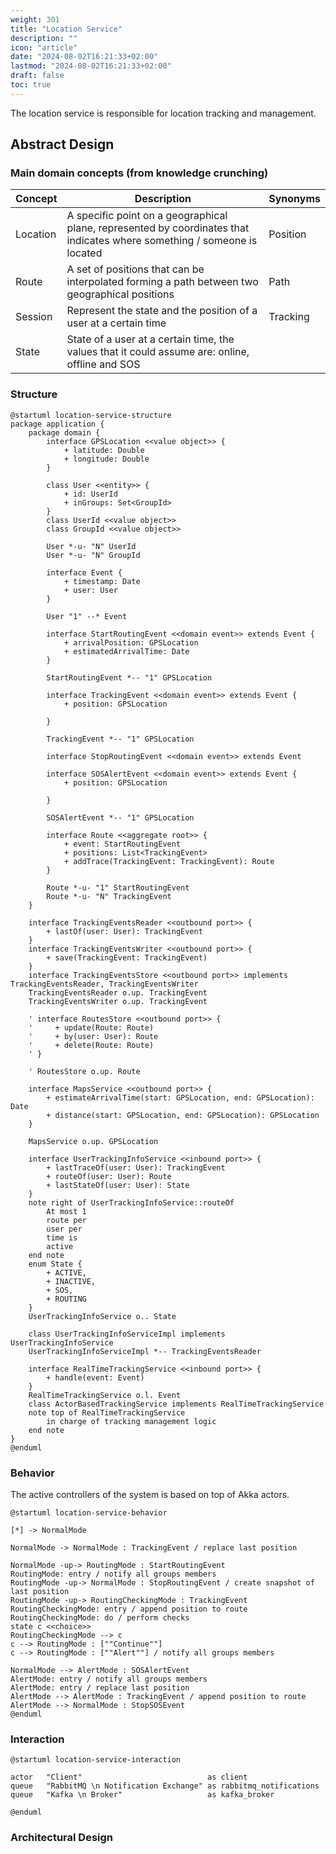 ```yaml
---
weight: 301
title: "Location Service"
description: ""
icon: "article"
date: "2024-08-02T16:21:33+02:00"
lastmod: "2024-08-02T16:21:33+02:00"
draft: false
toc: true
---
```


The location service is responsible for location tracking and management.

## Abstract Design

### Main domain concepts (from knowledge crunching)

| Concept | Description | Synonyms |
|---|---|---|
| Location | A specific point on a geographical plane, represented by coordinates that indicates where something / someone is located | Position |
| Route | A set of positions that can be interpolated forming a path between two geographical positions | Path |
| Session | Represent the state and the position of a user at a certain time | Tracking |
| State | State of a user at a certain time, the values that it could assume are: online, offline and SOS | |

### Structure

```plantuml
@startuml location-service-structure
package application {
    package domain {
        interface GPSLocation <<value object>> {
            + latitude: Double
            + longitude: Double
        }

        class User <<entity>> {
            + id: UserId
            + inGroups: Set<GroupId>
        }
        class UserId <<value object>>
        class GroupId <<value object>>

        User *-u- "N" UserId
        User *-u- "N" GroupId

        interface Event {
            + timestamp: Date
            + user: User
        }

        User "1" --* Event

        interface StartRoutingEvent <<domain event>> extends Event {
            + arrivalPosition: GPSLocation
            + estimatedArrivalTime: Date
        }

        StartRoutingEvent *-- "1" GPSLocation

        interface TrackingEvent <<domain event>> extends Event {
            + position: GPSLocation

        }

        TrackingEvent *-- "1" GPSLocation

        interface StopRoutingEvent <<domain event>> extends Event

        interface SOSAlertEvent <<domain event>> extends Event {
            + position: GPSLocation

        }

        SOSAlertEvent *-- "1" GPSLocation
        
        interface Route <<aggregate root>> {
            + event: StartRoutingEvent
            + positions: List<TrackingEvent>
            + addTrace(TrackingEvent: TrackingEvent): Route
        }

        Route *-u- "1" StartRoutingEvent
        Route *-u- "N" TrackingEvent
    }

    interface TrackingEventsReader <<outbound port>> {
        + lastOf(user: User): TrackingEvent
    }
    interface TrackingEventsWriter <<outbound port>> {
        + save(TrackingEvent: TrackingEvent)
    }
    interface TrackingEventsStore <<outbound port>> implements TrackingEventsReader, TrackingEventsWriter
    TrackingEventsReader o.up. TrackingEvent
    TrackingEventsWriter o.up. TrackingEvent

    ' interface RoutesStore <<outbound port>> {
    '     + update(Route: Route)
    '     + by(user: User): Route
    '     + delete(Route: Route)
    ' }

    ' RoutesStore o.up. Route

    interface MapsService <<outbound port>> {
        + estimateArrivalTime(start: GPSLocation, end: GPSLocation): Date
        + distance(start: GPSLocation, end: GPSLocation): GPSLocation
    }

    MapsService o.up. GPSLocation

    interface UserTrackingInfoService <<inbound port>> {
        + lastTraceOf(user: User): TrackingEvent
        + routeOf(user: User): Route
        + lastStateOf(user: User): State
    }
    note right of UserTrackingInfoService::routeOf
        At most 1 
        route per
        user per 
        time is 
        active
    end note
    enum State {
        + ACTIVE,
        + INACTIVE,
        + SOS,
        + ROUTING
    }
    UserTrackingInfoService o.. State

    class UserTrackingInfoServiceImpl implements UserTrackingInfoService
    UserTrackingInfoServiceImpl *-- TrackingEventsReader

    interface RealTimeTrackingService <<inbound port>> {
        + handle(event: Event)
    }
    RealTimeTrackingService o.l. Event
    class ActorBasedTrackingService implements RealTimeTrackingService
    note top of RealTimeTrackingService
        in charge of tracking management logic
    end note
}
@enduml
```

### Behavior

The active controllers of the system is based on top of Akka actors.

```plantuml 
@startuml location-service-behavior

[*] -> NormalMode

NormalMode -> NormalMode : TrackingEvent / replace last position

NormalMode -up-> RoutingMode : StartRoutingEvent
RoutingMode: entry / notify all groups members
RoutingMode -up-> NormalMode : StopRoutingEvent / create snapshot of last position
RoutingMode -up-> RoutingCheckingMode : TrackingEvent
RoutingCheckingMode: entry / append position to route
RoutingCheckingMode: do / perform checks
state c <<choice>>
RoutingCheckingMode --> c
c --> RoutingMode : [""Continue""]
c --> RoutingMode : [""Alert""] / notify all groups members

NormalMode --> AlertMode : SOSAlertEvent
AlertMode: entry / notify all groups members
AlertMode: entry / replace last position
AlertMode --> AlertMode : TrackingEvent / append position to route
AlertMode --> NormalMode : StopSOSEvent
@enduml
```

### Interaction

```plantuml
@startuml location-service-interaction

actor   "Client"                            as client
queue   "RabbitMQ \n Notification Exchange" as rabbitmq_notifications
queue   "Kafka \n Broker"                   as kafka_broker

@enduml
```

### Architectural Design

